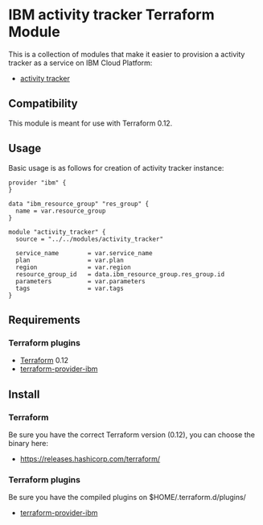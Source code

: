# IBM activity tracker Terraform Module

This is a collection of modules that make it easier to provision a activity tracker as a service on IBM Cloud Platform:
* [activity tracker](modules/activity_tracker)


## Compatibility

This module is meant for use with Terraform 0.12.

## Usage

Basic usage is as follows for creation of activity tracker instance:

```hcl
provider "ibm" {
}

data "ibm_resource_group" "res_group" {
  name = var.resource_group
}

module "activity_tracker" {
  source = "../../modules/activity_tracker"

  service_name        = var.service_name
  plan                = var.plan
  region              = var.region
  resource_group_id   = data.ibm_resource_group.res_group.id
  parameters          = var.parameters
  tags                = var.tags
}

```

## Requirements

### Terraform plugins

- [Terraform](https://www.terraform.io/downloads.html) 0.12
- [terraform-provider-ibm](https://github.com/IBM-Cloud/terraform-provider-ibm) 

## Install

### Terraform

Be sure you have the correct Terraform version (0.12), you can choose the binary here:
- https://releases.hashicorp.com/terraform/

### Terraform plugins

Be sure you have the compiled plugins on $HOME/.terraform.d/plugins/

- [terraform-provider-ibm](https://github.com/IBM-Cloud/terraform-provider-ibm) 
